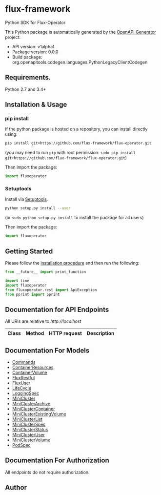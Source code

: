 # flux-framework
Python SDK for Flux-Operator

This Python package is automatically generated by the [OpenAPI Generator](https://openapi-generator.tech) project:

- API version: v1alpha1
- Package version: 0.0.0
- Build package: org.openapitools.codegen.languages.PythonLegacyClientCodegen

## Requirements.

Python 2.7 and 3.4+

## Installation & Usage
### pip install

If the python package is hosted on a repository, you can install directly using:

```sh
pip install git+https://github.com/flux-framework/flux-operator.git
```
(you may need to run `pip` with root permission: `sudo pip install git+https://github.com/flux-framework/flux-operator.git`)

Then import the package:
```python
import fluxoperator
```

### Setuptools

Install via [Setuptools](http://pypi.python.org/pypi/setuptools).

```sh
python setup.py install --user
```
(or `sudo python setup.py install` to install the package for all users)

Then import the package:
```python
import fluxoperator
```

## Getting Started

Please follow the [installation procedure](#installation--usage) and then run the following:

```python
from __future__ import print_function

import time
import fluxoperator
from fluxoperator.rest import ApiException
from pprint import pprint

```

## Documentation for API Endpoints

All URIs are relative to *http://localhost*

Class | Method | HTTP request | Description
------------ | ------------- | ------------- | -------------


## Documentation For Models

 - [Commands](docs/Commands.md)
 - [ContainerResources](docs/ContainerResources.md)
 - [ContainerVolume](docs/ContainerVolume.md)
 - [FluxRestful](docs/FluxRestful.md)
 - [FluxUser](docs/FluxUser.md)
 - [LifeCycle](docs/LifeCycle.md)
 - [LoggingSpec](docs/LoggingSpec.md)
 - [MiniCluster](docs/MiniCluster.md)
 - [MiniClusterArchive](docs/MiniClusterArchive.md)
 - [MiniClusterContainer](docs/MiniClusterContainer.md)
 - [MiniClusterExistingVolume](docs/MiniClusterExistingVolume.md)
 - [MiniClusterList](docs/MiniClusterList.md)
 - [MiniClusterSpec](docs/MiniClusterSpec.md)
 - [MiniClusterStatus](docs/MiniClusterStatus.md)
 - [MiniClusterUser](docs/MiniClusterUser.md)
 - [MiniClusterVolume](docs/MiniClusterVolume.md)
 - [PodSpec](docs/PodSpec.md)


## Documentation For Authorization

 All endpoints do not require authorization.

## Author




